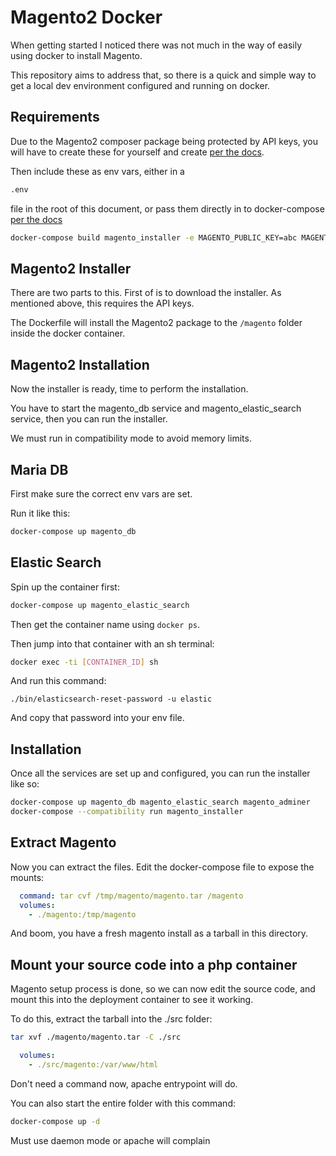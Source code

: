 # Magento2 Docker

When getting started I noticed there was not much in the way of easily using docker to install Magento.

This repository aims to address that, so there is a quick and simple way to get a local dev environment configured and running on docker.

## Requirements

Due to the Magento2 composer package being protected by API keys, you will have to create these for yourself and create [per the docs](https://developer.adobe.com/commerce/marketplace/guides/eqp/v1/access-keys/).

Then include these as env vars, either in a 

```bash
.env
```

file in the root of this document, or pass them directly in to docker-compose [per the docs](https://docs.docker.com/compose/environment-variables/)

```bash
docker-compose build magento_installer -e MAGENTO_PUBLIC_KEY=abc MAGENTO_PRIVATE_KEY=abc
```

## Magento2 Installer

There are two parts to this.  First of is to download the installer.  As mentioned above, this requires the API keys.

The Dockerfile will install the Magento2 package to the ```/magento``` folder inside the docker container.

## Magento2 Installation

Now the installer is ready, time to perform the installation.

You have to start the magento_db service and magento_elastic_search service, then you can run the installer.

We must run in compatibility mode to avoid memory limits.

## Maria DB

First make sure the correct env vars are set.

Run it like this:

```bash
docker-compose up magento_db
```

## Elastic Search

Spin up the container first:

```bash
docker-compose up magento_elastic_search
```

Then get the container name using ```docker ps```.

Then jump into that container with an sh terminal:

```bash
docker exec -ti [CONTAINER_ID] sh
```

And run this command:

```
./bin/elasticsearch-reset-password -u elastic
```

And copy that password into your env file.

## Installation

Once all the services are set up and configured, you can run the installer like so:

```bash
docker-compose up magento_db magento_elastic_search magento_adminer
docker-compose --compatibility run magento_installer
```

## Extract Magento

Now you can extract the files.  Edit the docker-compose file to expose the mounts:

```yaml
  command: tar cvf /tmp/magento/magento.tar /magento
  volumes:
    - ./magento:/tmp/magento
```

And boom, you have a fresh magento install as a tarball in this directory.

## Mount your source code into a php container

Magento setup process is done, so we can now edit the source code, and mount this into the deployment container to see it working.

To do this, extract the tarball into the ./src folder:

```bash
tar xvf ./magento/magento.tar -C ./src
```

```yaml
  volumes:
    - ./src/magento:/var/www/html
```

Don't need a command now, apache entrypoint will do.

You can also start the entire folder with this command:

```bash
docker-compose up -d
```

Must use daemon mode or apache will complain
